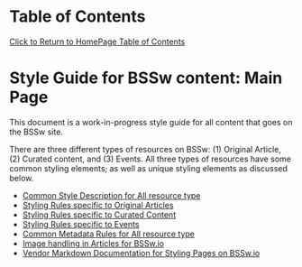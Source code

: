 
Table of Contents
===============================
[Click to Return to HomePage Table of Contents](../../README.md)

# Style Guide for BSSw content: Main Page

This document is a work-in-progress style guide for all content that goes on the BSSw site. 

There are three different types of resources on BSSw: (1) Original
Article, (2) Curated content, and (3) Events. All three types of
resources have some common styling elements; as well as unique
styling elements as discussed below.

* [Common Style Description for All resource type](CommonLayout.md)
* [Styling Rules specific to Original Articles](StylingOriginalArticle.md)
* [Styling Rules specific to Curated Content](StylingCuratedContent.md)
* [Styling Rules specific to  Events](StylingEvents.md)
* [Common Metadata Rules for All resource type](Metadata.md)
* [Image handling in Articles for BSSw.io]()
* [Vendor Markdown Documentation for Styling Pages on BSSw.io]()
